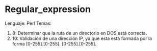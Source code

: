 # Regular_expression
Lenguaje: Perl
Temas:
1.	8: Determinar que la ruta de un directorio en DOS está correcta.
2.	10: Validación de una dirección IP, ya que esta está formada por la forma [0-255].[0-255]. [0-255].[0-255].
